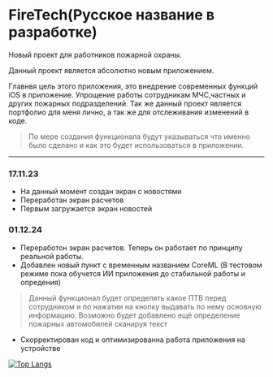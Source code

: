 # FireTech(Русское название в разработке)
Новый проект для работников пожарной охраны.

Данный проект является абсолютно новым приложением.

Главнвя цель этого приложения, это внедрение современных функций iOS в приложение.
Упрощение работы сотрудникам МЧС,частных и других пожарных подразделений.
Так же данный проект является портфолио для меня лично, а так же для отслеживания изменений в коде.

>По мере создания функционала будут указываться что именно было сделано и как это будет использоваться в приложении.

---
### 17.11.23
- На данный момент создан экран с новостями 
- Переработан экран расчетов
- Первым загружается экран новостей

### 01.12.24
- Переработон экран расчетов. Теперь он работает по принципу реальной работы.
- Добавлен новый пункт с временным названием CoreML (В тестовом режиме пока обучется ИИ приложения до стабильной работы и опредения)
 > Данный функционал будет определять какое ПТВ перед сотрудником и по нажатии на кнопку выдавать по нему основную информацию.
 > Возможно будет добавлено ещё определение пожарных автомобилей сканируя текст 
  
- Скорректирован код и оптимизированна работа приложения на устройстве



[![Top Langs](https://github-readme-stats.vercel.app/api/top-langs/?username=shokiwpd&layout=compact)](https://github.com/shokiwpd/github-readme-stats)
